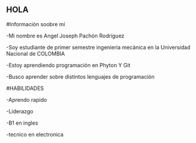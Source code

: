 ## HOLA

 #Información soobre mí

-Mi nombre es Angel Joseph Pachón Rodríguez

-Soy estudiante de primer semestre ingeniería mecánica en la Universidad Nacional de COLOMBIA

-Estoy aprendiendo programación en Phyton Y Git

-Busco aprender sobre distintos lenguajes de programación

#HABILIDADES

-Aprendo rapido 

-Liderazgo

-B1 en ingles

-tecnico en electronica















